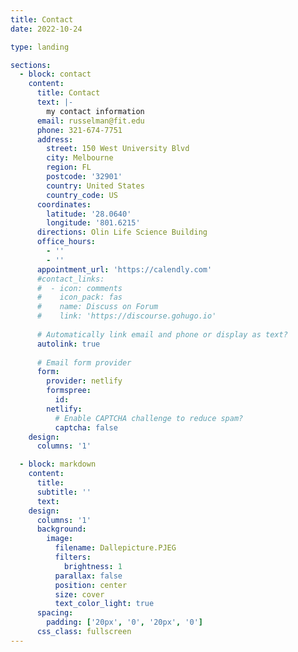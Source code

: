 ```yaml
---
title: Contact
date: 2022-10-24

type: landing

sections:
  - block: contact
    content:
      title: Contact
      text: |-
        my contact information
      email: russelman@fit.edu
      phone: 321-674-7751
      address:
        street: 150 West University Blvd
        city: Melbourne
        region: FL
        postcode: '32901'
        country: United States
        country_code: US
      coordinates:
        latitude: '28.0640'
        longitude: '801.6215'
      directions: Olin Life Science Building
      office_hours:
        - ''
        - ''
      appointment_url: 'https://calendly.com'
      #contact_links:
      #  - icon: comments
      #    icon_pack: fas
      #    name: Discuss on Forum
      #    link: 'https://discourse.gohugo.io'
    
      # Automatically link email and phone or display as text?
      autolink: true
    
      # Email form provider
      form:
        provider: netlify
        formspree:
          id:
        netlify:
          # Enable CAPTCHA challenge to reduce spam?
          captcha: false
    design:
      columns: '1'

  - block: markdown
    content:
      title:
      subtitle: ''
      text:
    design:
      columns: '1'
      background:
        image: 
          filename: Dallepicture.PJEG
          filters:
            brightness: 1
          parallax: false
          position: center
          size: cover
          text_color_light: true
      spacing:
        padding: ['20px', '0', '20px', '0']
      css_class: fullscreen
---
```

